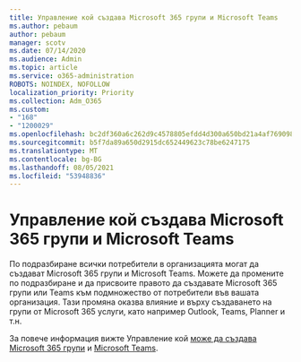 ```yaml
---
title: Управление кой създава Microsoft 365 групи и Microsoft Teams
ms.author: pebaum
author: pebaum
manager: scotv
ms.date: 07/14/2020
ms.audience: Admin
ms.topic: article
ms.service: o365-administration
ROBOTS: NOINDEX, NOFOLLOW
localization_priority: Priority
ms.collection: Adm_O365
ms.custom:
- "168"
- "1200029"
ms.openlocfilehash: bc2df360a6c262d9c4578805efdd4d300a650bd21a4af769098e8ee67e1de835
ms.sourcegitcommit: b5f7da89a650d2915dc652449623c78be6247175
ms.translationtype: MT
ms.contentlocale: bg-BG
ms.lasthandoff: 08/05/2021
ms.locfileid: "53948836"
---
```

# <a name="control-who-creates-microsoft-365-groups-and-microsoft-teams"></a>Управление кой създава Microsoft 365 групи и Microsoft Teams

По подразбиране всички потребители в организацията могат да създават Microsoft 365 групи и Microsoft Teams. Можете да промените по подразбиране и да присвоите правото да създавате Microsoft 365 групи или Teams към подмножество от потребители във вашата организация. Тази промяна оказва влияние и върху създаването на групи от Microsoft 365 услуги, като например Outlook, Teams, Planner и т.н.

За повече информация вижте Управление кой [може да създава Microsoft 365 групи](https://support.office.com/article/Manage-who-can-create-Office-365-Groups-4c46c8cb-17d0-44b5-9776-005fced8e618) и [Microsoft Teams](https://aka.ms/rtsf).